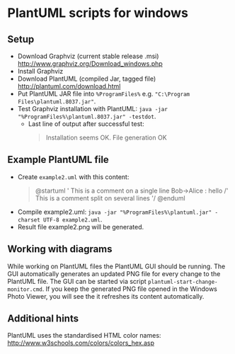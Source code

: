 # PlantUML scripts for windows

## Setup

* Download Graphviz (current stable release .msi) http://www.graphviz.org/Download_windows.php
* Install Graphviz
* Download PlantUML (compiled Jar, tagged file) http://plantuml.com/download.html
* Put PlantUML JAR file into `%ProgramFiles%` e.g. `"C:\Program Files\plantuml.8037.jar"`.
* Test Graphviz installation with PlantUML: `java -jar "%ProgramFiles%\plantuml.8037.jar" -testdot`.
    * Last line of output after successful test:
        > Installation seems OK. File generation OK  

## Example PlantUML file

* Create `example2.uml` with this content:
    > @startuml
    > ' This is a comment on a single line
    > Bob->Alice : hello
    > /' This is a comment split
    > on several lines '/
    > @enduml
* Compile example2.uml: `java -jar "%ProgramFiles%\plantuml.jar" -charset UTF-8 example2.uml`.
* Result file example2.png will be generated.

## Working with diagrams

While working on PlantUML files the PlantUML GUI should be running.
The GUI automatically generates an updated PNG file for every change to the PlantUML file.
The GUI can be started via script `plantuml-start-change-monitor.cmd`.
If you keep the generated PNG file opened in the Windows Photo Viewer, you will see the it refreshes its content automatically.

## Additional hints

PlantUML uses the standardised HTML color names: http://www.w3schools.com/colors/colors_hex.asp
